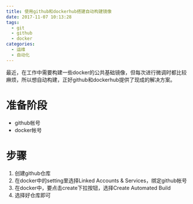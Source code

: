 ```yaml
---
title: 使用github和dockerhub搭建自动构建镜像
date: 2017-11-07 10:13:28
tags: 
  - git
  - github
  - docker
categories: 
  - 运维
  - 自动化
---
```

最近，在工作中需要构建一些docker的公共基础镜像，但每次进行微调时都比较麻烦，所以想自动构建，正好github和dockerhub提供了现成的解决方案。

# 准备阶段
- github帐号
- docker帐号

# 步骤
1. 创建github仓库
1. 在docker中的setting里选择Linked Accounts & Services，绑定github帐号
1. 在docker中，要点击create下拉按钮，选择Create Automated Build
1. 选择好仓库即可
